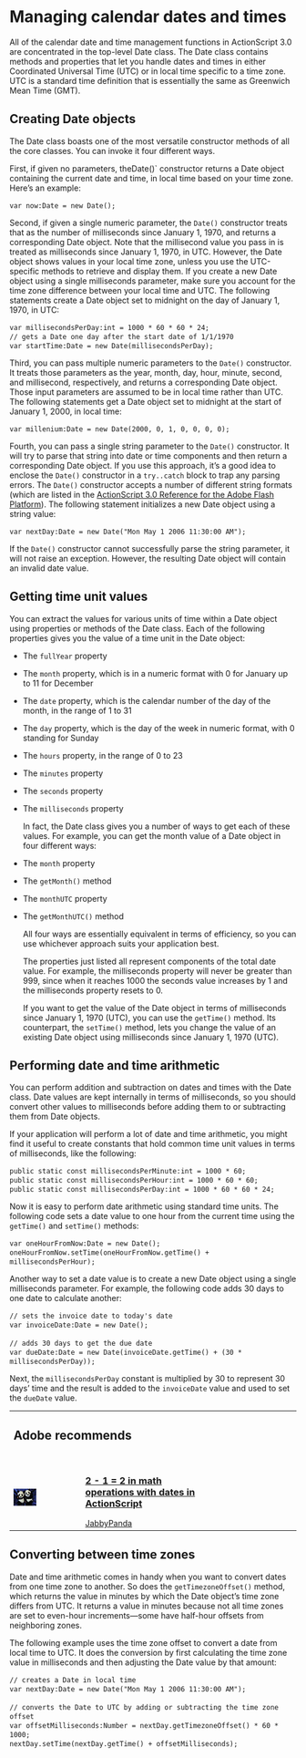 # Managing calendar dates and times

<div>

All of the calendar date and time management functions in ActionScript 3.0 are
concentrated in the top-level Date class. The Date class contains methods and
properties that let you handle dates and times in either Coordinated Universal
Time (UTC) or in local time specific to a time zone. UTC is a standard time
definition that is essentially the same as Greenwich Mean Time (GMT).

</div>

<div>

## Creating Date objects

<div>

The Date class boasts one of the most versatile constructor methods of all the
core classes. You can invoke it four different ways.

First, if given no parameters, theDate()` constructor returns a Date object
containing the current date and time, in local time based on your time zone.
Here’s an example:

    var now:Date = new Date();

Second, if given a single numeric parameter, the `Date()` constructor treats
that as the number of milliseconds since January 1, 1970, and returns a
corresponding Date object. Note that the millisecond value you pass in is
treated as milliseconds since January 1, 1970, in UTC. However, the Date object
shows values in your local time zone, unless you use the UTC-specific methods to
retrieve and display them. If you create a new Date object using a single
milliseconds parameter, make sure you account for the time zone difference
between your local time and UTC. The following statements create a Date object
set to midnight on the day of January 1, 1970, in UTC:

    var millisecondsPerDay:int = 1000 * 60 * 60 * 24;
    // gets a Date one day after the start date of 1/1/1970
    var startTime:Date = new Date(millisecondsPerDay);

Third, you can pass multiple numeric parameters to the `Date()` constructor. It
treats those parameters as the year, month, day, hour, minute, second, and
millisecond, respectively, and returns a corresponding Date object. Those input
parameters are assumed to be in local time rather than UTC. The following
statements get a Date object set to midnight at the start of January 1, 2000, in
local time:

    var millenium:Date = new Date(2000, 0, 1, 0, 0, 0, 0);

Fourth, you can pass a single string parameter to the `Date()` constructor. It
will try to parse that string into date or time components and then return a
corresponding Date object. If you use this approach, it’s a good idea to enclose
the `Date()` constructor in a `try..catch` block to trap any parsing errors. The
`Date()` constructor accepts a number of different string formats (which are
listed in the <a
href="http://help.adobe.com/en_US/FlashPlatform/reference/actionscript/3/Date.html#Date%28%29"
target="_self">ActionScript 3.0 Reference for the Adobe Flash Platform</a>). The
following statement initializes a new Date object using a string value:

    var nextDay:Date = new Date("Mon May 1 2006 11:30:00 AM");

If the `Date()` constructor cannot successfully parse the string parameter, it
will not raise an exception. However, the resulting Date object will contain an
invalid date value.

</div>

</div>

<div>

## Getting time unit values

<div>

You can extract the values for various units of time within a Date object using
properties or methods of the Date class. Each of the following properties gives
you the value of a time unit in the Date object:

- The `fullYear` property

- The `month` property, which is in a numeric format with 0 for January up to 11
  for December

- The `date` property, which is the calendar number of the day of the month, in
  the range of 1 to 31

- The `day` property, which is the day of the week in numeric format, with 0
  standing for Sunday

- The `hours` property, in the range of 0 to 23

- The `minutes` property

- The `seconds` property

- The `milliseconds` property

  In fact, the Date class gives you a number of ways to get each of these
  values. For example, you can get the month value of a Date object in four
  different ways:

- The `month` property

- The `getMonth()` method

- The `monthUTC` property

- The `getMonthUTC()` method

  All four ways are essentially equivalent in terms of efficiency, so you can
  use whichever approach suits your application best.

  The properties just listed all represent components of the total date value.
  For example, the milliseconds property will never be greater than 999, since
  when it reaches 1000 the seconds value increases by 1 and the milliseconds
  property resets to 0.

  If you want to get the value of the Date object in terms of milliseconds since
  January 1, 1970 (UTC), you can use the `getTime()` method. Its counterpart,
  the `setTime()` method, lets you change the value of an existing Date object
  using milliseconds since January 1, 1970 (UTC).

</div>

</div>

<div>

## Performing date and time arithmetic

<div>

You can perform addition and subtraction on dates and times with the Date class.
Date values are kept internally in terms of milliseconds, so you should convert
other values to milliseconds before adding them to or subtracting them from Date
objects.

If your application will perform a lot of date and time arithmetic, you might
find it useful to create constants that hold common time unit values in terms of
milliseconds, like the following:

    public static const millisecondsPerMinute:int = 1000 * 60;
    public static const millisecondsPerHour:int = 1000 * 60 * 60;
    public static const millisecondsPerDay:int = 1000 * 60 * 60 * 24;

Now it is easy to perform date arithmetic using standard time units. The
following code sets a date value to one hour from the current time using the
`getTime()` and `setTime()` methods:

    var oneHourFromNow:Date = new Date();
    oneHourFromNow.setTime(oneHourFromNow.getTime() + millisecondsPerHour);

Another way to set a date value is to create a new Date object using a single
milliseconds parameter. For example, the following code adds 30 days to one date
to calculate another:

    // sets the invoice date to today's date
    var invoiceDate:Date = new Date();

    // adds 30 days to get the due date
    var dueDate:Date = new Date(invoiceDate.getTime() + (30 * millisecondsPerDay));

Next, the `millisecondsPerDay` constant is multiplied by 30 to represent 30
days’ time and the result is added to the `invoiceDate` value and used to set
the `dueDate` value.

<div xmlns:adobe="http://www.adobe.com/saxon">

<table data-border="0" data-cellpadding="0" data-cellspacing="0">
<colgroup>
<col style="width: 25%" />
<col style="width: 25%" />
<col style="width: 25%" />
<col style="width: 25%" />
</colgroup>
<tbody>
<tr class="odd">
<td colspan="2"
style="padding-top: 0pt; padding-bottom: 0pt; height: 30px; vertical-align: middle"><h2
id="adobe-recommends">Adobe recommends</h2></td>
<td colspan="2"
style="text-align: right; padding-top: 0pt; padding-bottom: 0pt; height: 30px; vertical-align: middle;"></td>
</tr>
<tr class="even">
<td colspan="4" height="10"></td>
</tr>
<tr class="odd">
<td style="padding-top: 12px" width="5%"><span> <img
src="../../img/jabbyPanda.png" /> </span></td>
<td width="45%"><h3
id="in-math-operations-with-dates-in-actionscript"><a
href="http://goo.gl/ndMsl" target="_self">2 - 1 = 2 in math operations
with dates in ActionScript</a></h3>
<span> <a href="http://goo.gl/2ZBKN" target="_self">JabbyPanda</a>
</span></td>
<td style="text-align: right; padding-top: 12px;" width="5%"></td>
<td style="text-align: right;" width="45%"></td>
</tr>
</tbody>
</table>

</div>

</div>

</div>

<div>

## Converting between time zones

<div>

Date and time arithmetic comes in handy when you want to convert dates from one
time zone to another. So does the `getTimezoneOffset()` method, which returns
the value in minutes by which the Date object’s time zone differs from UTC. It
returns a value in minutes because not all time zones are set to even-hour
increments—some have half-hour offsets from neighboring zones.

The following example uses the time zone offset to convert a date from local
time to UTC. It does the conversion by first calculating the time zone value in
milliseconds and then adjusting the Date value by that amount:

    // creates a Date in local time
    var nextDay:Date = new Date("Mon May 1 2006 11:30:00 AM");

    // converts the Date to UTC by adding or subtracting the time zone offset
    var offsetMilliseconds:Number = nextDay.getTimezoneOffset() * 60 * 1000;
    nextDay.setTime(nextDay.getTime() + offsetMilliseconds);

</div>

</div>
